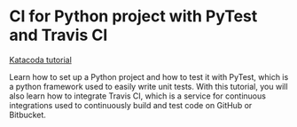 # CI for Python project with PyTest and Travis CI

[Katacoda tutorial](https://www.katacoda.com/eryman/scenarios/python-project)

Learn how to set up a Python project and how to test it with PyTest, which is a python framework used to easily write unit tests. 
With this tutorial, you will also learn how to integrate Travis CI, which is
a service for continuous integrations used to continuously build and test code on GitHub or Bitbucket.
